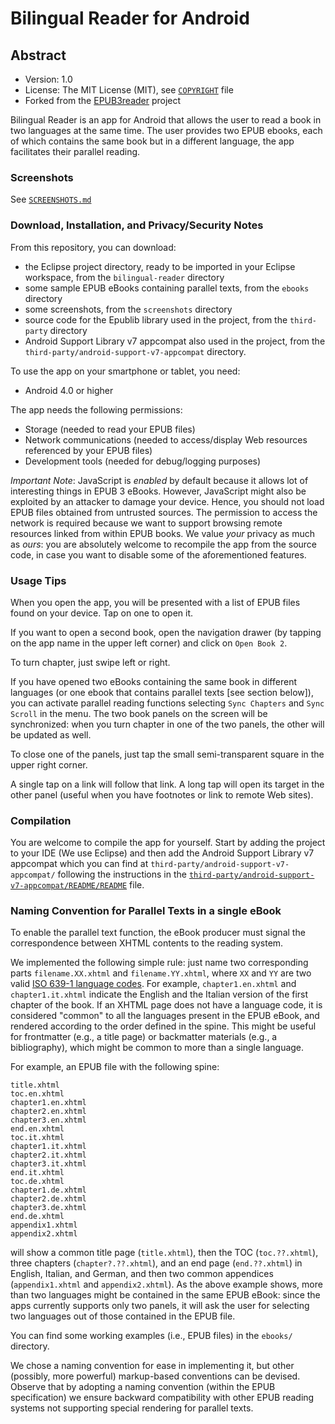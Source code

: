 # Bilingual Reader for Android

## Abstract 

* Version: 1.0
* License: The MIT License (MIT), see [`COPYRIGHT`](COPYRIGHT) file
* Forked from the [EPUB3reader](https://github.com/pettarin/epub3reader) project

Bilingual Reader is an app for Android that allows the user to read a book in two languages at the same time.
The user provides two EPUB ebooks, each of which contains the same book but in a different language, the app facilitates their parallel reading.


### Screenshots

See [`SCREENSHOTS.md`](SCREENSHOTS.md)


### Download, Installation, and Privacy/Security Notes

From this repository, you can download:

* the Eclipse project directory, ready to be imported in your Eclipse workspace, from the `bilingual-reader` directory
* some sample EPUB eBooks containing parallel texts, from the `ebooks` directory
* some screenshots, from the `screenshots` directory
* source code for the Epublib library used in the project, from the `third-party` directory
* Android Support Library v7 appcompat also used in the project, from the `third-party/android-support-v7-appcompat` directory.

To use the app on your smartphone or tablet, you need:

* Android 4.0 or higher

The app needs the following permissions:

* Storage (needed to read your EPUB files)
* Network communications (needed to access/display Web resources referenced by your EPUB files)
* Development tools (needed for debug/logging purposes)

_Important Note_: JavaScript is _enabled_ by default because it allows lot of interesting things in EPUB 3 eBooks. However, JavaScript might also be exploited by an attacker to damage your device. Hence, you should not load EPUB files obtained from untrusted sources. The permission to access the network is required because we want to support browsing remote resources linked from within EPUB books. We value _your_ privacy as much as _ours_: you are absolutely welcome to recompile the app from the source code, in case you want to disable some of the aforementioned features.


### Usage Tips

When you open the app, you will be presented with a list of EPUB files found on your device. Tap on one to open it.

If you want to open a second book, open the navigation drawer (by tapping on the app name in the upper left corner) and click on `Open Book 2`.

To turn chapter, just swipe left or right.

If you have opened two eBooks containing the same book in different languages (or one ebook that contains parallel texts [see section below]), you can activate parallel reading functions selecting `Sync Chapters` and `Sync Scroll` in the menu. The two book panels on the screen will be synchronized: when you turn chapter in one of the two panels, the other will be updated as well.

To close one of the panels, just tap the small semi-transparent square in the upper right corner.

A single tap on a link will follow that link. A long tap will open its target in the other panel (useful when you have footnotes or link to remote Web sites).


### Compilation

You are welcome to compile the app for yourself. Start by adding the project to your IDE (We use Eclipse) and then add the Android Support Library v7 appcompat which you can find at `third-party/android-support-v7-appcompat/` following the instructions in the [`third-party/android-support-v7-appcompat/README/README`](third-party/android-support-v7-appcompat/README/README) file.


### Naming Convention for Parallel Texts in a single eBook

To enable the parallel text function, the eBook producer must signal the correspondence between XHTML contents to the reading system.

We implemented the following simple rule: just name two corresponding parts `filename.XX.xhtml` and `filename.YY.xhtml`, where `XX` and `YY` are two valid [ISO 639-1 language codes](http://www.iso.org/iso/home/standards/language_codes.htm). For example, `chapter1.en.xhtml` and `chapter1.it.xhtml` indicate the English and the Italian version of the first chapter of the book. If an XHTML page does not have a language code, it is considered "common" to all the languages present in the EPUB eBook, and rendered according to the order defined in the spine. This might be useful for frontmatter (e.g., a title page) or backmatter materials (e.g., a bibliography), which might be common to more than a single language.

For example, an EPUB file with the following spine:

```
title.xhtml
toc.en.xhtml
chapter1.en.xhtml
chapter2.en.xhtml
chapter3.en.xhtml
end.en.xhtml
toc.it.xhtml
chapter1.it.xhtml
chapter2.it.xhtml
chapter3.it.xhtml
end.it.xhtml
toc.de.xhtml
chapter1.de.xhtml
chapter2.de.xhtml
chapter3.de.xhtml
end.de.xhtml
appendix1.xhtml
appendix2.xhtml
```

will show a common title page (`title.xhtml`), then the TOC (`toc.??.xhtml`), three chapters (`chapter?.??.xhtml`), and an end page (`end.??.xhtml`) in English, Italian, and German, and then two common appendices (`appendix1.xhtml` and `appendix2.xhtml`). As the above example shows, more than two languages might be contained in the same EPUB eBook: since the apps currently supports only two panels, it will ask the user for selecting two languages out of those contained in the EPUB file.

You can find some working examples (i.e., EPUB files) in the `ebooks/` directory.

We chose a naming convention for ease in implementing it, but other (possibly, more powerful) markup-based conventions can be devised. Observe that by adopting a naming convention (within the EPUB specification) we ensure backward compatibility with other EPUB reading systems not supporting special rendering for parallel texts.
